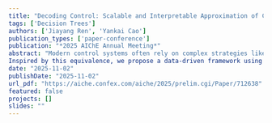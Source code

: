 ```yaml
---
title: "Decoding Control: Scalable and Interpretable Approximation of Control Laws with Oblique Decision Trees"
tags: ['Decision Trees']
authors: ['Jiayang Ren', 'Yankai Cao']
publication_types: ['paper-conference']
publication: "*2025 AIChE Annual Meeting*"
abstract: "Modern control systems often rely on complex strategies like Model Predictive Control (MPC), Reinforcement Learning (RL), or other optimal control methods to achieve high performance. However, these advanced control laws frequently suffer from drawbacks that hinder their practical deployment. MPC often demands substantial online computation, making it challenging for real-time applications with fast dynamics [1]. RL policies, particularly those based on deep neural networks, can act as "black boxes," lacking interpretability and making verification difficult, which is a major concern in safety-critical systems [2]. Furthermore, implementing these complex controllers on resource-constrained hardware platforms can be infeasible [3]. There is a need for methods that can capture the performance benefits of these advanced controllers while offering computational efficiency, interpretability, and ease of implementation. Studies on explicit MPC have established that the control law for linear MPC systems is a piecewise affine function of the system state (x) [4]. Building on this, theoretical work has shown that such linear MPC control laws can be exactly represented by a finite-depth oblique decision tree with linear predictions (ODT-LP), as shown in Picture (a). Here, the oblique decision tree structure is used to partition the state space into distinct polyhedral regions (polytopes) using linear combinations of features at branch nodes. Each leaf node corresponds to a specific polytope, where a simple linear control law (u = Fx + g) is applied.
Inspired by this equivalence, we propose a data-driven framework using ODT-LP to learn approximations of control laws directly from sampled data, as shown in Picture (b). This framework is applicable not just to linear MPC but also to complex controllers like nonlinear MPC, RL policies, or other optimal control strategies. The core idea involves generating a dataset of state-action pairs by repeatedly solving the target high-performance controller offline across a representative set of initial states. This dataset trains the ODT-LP model in a supervised manner, where the tree learns to partition the state space using oblique splits (linear combinations of features) at branch nodes and predicts the control action using simple linear models at leaf nodes. This process effectively "decodes" the complex control logic into the explicit, rule-based structure of the ODT-LP. The resulting ODT-LP controller acts as a computationally lightweight surrogate: for linear MPC, it can learn the exact control law, while for nonlinear MPC, RL, or other complex strategies, it learns a near-optimal approximation. One key advantage of this ODT-LP approach is scalability. The method is designed to handle potentially high-dimensional state spaces during offline training and enables extremely fast online execution, significantly reducing the computational burden compared to online optimization. Furthermore, this scalability allows for a tunable trade-off: one can adjust the complexity of the ODT-LP (e.g., tree depth or node number) to balance the fidelity of the control law approximation against the computational cost. This cost includes both offline training effort and online execution speed. Simpler trees offer lower fidelity but faster training and execution, while more complex trees can achieve higher fidelity at the expense of increased computational resources. Another significant advantage is the inherent interpretability offered by the decision tree structure [5]. For any given state, the tree evaluation follows a single, traceable path to a specific leaf node, where a unique and simple linear control law is applied, as shown in Picture (a). This rule-based structure provides transparency, allowing human operators to follow the step-by-step decision logic, enhancing trustworthiness and simplifying verification. By combining these benefits, ODT-LP offers a practical and scalable pathway to deploy near-optimal control performance with significantly reduced computational burden and enhanced interpretability, bridging the gap between advanced control theory and real-world implementation."
date: "2025-11-02"
publishDate: "2025-11-02"
url_pdf: "https://aiche.confex.com/aiche/2025/prelim.cgi/Paper/712638"
featured: false
projects: []
slides: ""
---
```


